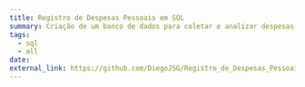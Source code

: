 ```yaml
---
title: Registro de Despesas Pessoais em SQL
summary: Criação de um banco de dados para coletar e analizar despesas pessoais.
tags:
  - sql
  - all
date:
external_link: https://github.com/DiegoJSG/Registro_de_Despesas_Pessoais_em_SQL.git
---
```

